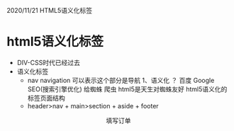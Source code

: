 2020/11/21 HTML5语义化标签

# html5语义化标签
- DIV-CSS时代已经过去
- 语义化标签
  - nav navigation 可以表示这个部分是导航
  1、语义化 ？ 百度 Google SEO(搜索引擎优化) 给蜘蛛 爬虫
  html5是天生对蜘蛛友好
  html5语义化的标签页面结构
  - header>nav + main>section + aside + footer

<header>
  <!-- 导航 -->
  <nav>填写订单</nav>
</header>
<main>
  <!-- 主题区域  告诉蜘蛛多分析一下 分词算法 加权-->
  <aside> 
    <!-- 侧边栏 -->
  </aside>
  <section>
    <!-- 区块化构建 不同的内容进行区块化构建 -->
  </section>
</main>
  <!-- 尾部 -->
<footer></footer>
  